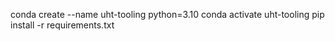 conda create --name uht-tooling python=3.10
conda activate uht-tooling
pip install -r requirements.txt